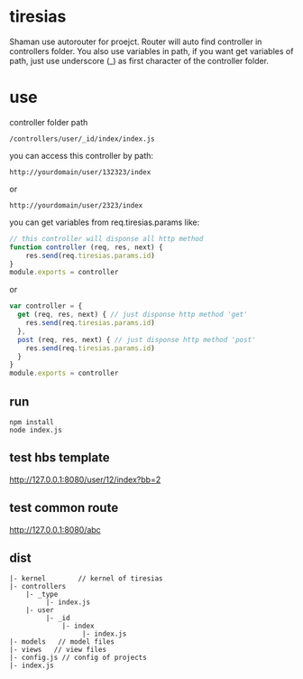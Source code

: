 # tiresias
Shaman use autorouter for proejct.
Router will auto find controller in controllers folder.
You also use variables in path, if you want get variables of path, just use underscore (_) as first character of the controller folder.

# use
controller folder path
```
/controllers/user/_id/index/index.js
```

you can access this controller by path:
```
http://yourdomain/user/132323/index  
```

or
```
http://yourdomain/user/2323/index
```

 you can get variables from req.tiresias.params like:

```javascript
// this controller will disponse all http method
function controller (req, res, next) {
    res.send(req.tiresias.params.id)
}
module.exports = controller
```
or 
```javascript
var controller = {
  get (req, res, next) { // just disponse http method 'get'
    res.send(req.tiresias.params.id)
  },
  post (req, res, next) { // just disponse http method 'post'
    res.send(req.tiresias.params.id)
  }
}
module.exports = controller
```


## run
```
npm install
node index.js
```

## test hbs template
http://127.0.0.1:8080/user/12/index?bb=2

## test common route
http://127.0.0.1:8080/abc


## dist
```
|- kernel        // kernel of tiresias
|- controllers
    |- _type
         |- index.js
    |- user
         |- _id
             |- index
                  |- index.js
|- models   // model files
|- views   // view files
|- config.js // config of projects
|- index.js
```

